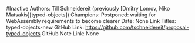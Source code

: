 #Inactive
Authors: Till Schneidereit (previously [Dmitry Lomov, Niko Matsakis][typed-objects])
Champions: Postponed: waiting for WebAssembly requirements to become clearer
Date: None
Link Titles: typed-objects-new
GitHub Link: https://github.com/tschneidereit/proposal-typed-objects
GitHub Note Link: None
